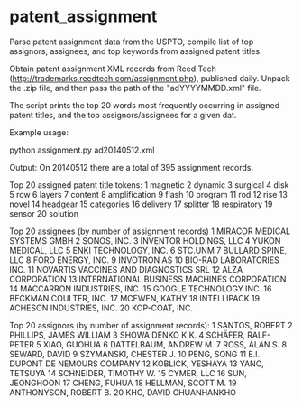 # patent_assignment
Parse patent assignment data from the USPTO, compile list of top assignors, assignees, and top keywords from assigned patent titles.

Obtain patent assignment XML records from Reed Tech (http://trademarks.reedtech.com/assignment.php), published daily. Unpack the .zip file, and then pass the path of the "adYYYYMMDD.xml" file.

The script prints the top 20 words most frequently occurring in assigned patent titles, and the top assignors/assignees for a given dat.

Example usage: 

python assignment.py ad20140512.xml

Output:
On 20140512 there are a total of 395 assignment records.

Top 20 assigned patent title tokens:
1 magnetic
2 dynamic
3 surgical
4 disk
5 row
6 layers
7 content
8 amplification
9 flash
10 program
11 rod
12 rise
13 novel
14 headgear
15 categories
16 delivery
17 splitter
18 respiratory
19 sensor
20 solution

Top 20 assignees (by number of assignment records)
1 MIRACOR MEDICAL SYSTEMS GMBH
2 SONOS, INC.
3 INVENTOR HOLDINGS, LLC
4 YUKON MEDICAL, LLC
5 ENKI TECHNOLOGY, INC.
6 STC.UNM
7 BULLARD SPINE, LLC
8 FORO ENERGY, INC.
9 INVOTRON AS
10 BIO-RAD LABORATORIES INC.
11 NOVARTIS VACCINES AND DIAGNOSTICS SRL
12 ALZA CORPORATION
13 INTERNATIONAL BUSINESS MACHINES CORPORATION
14 MACCARRON INDUSTRIES, INC.
15 GOOGLE TECHNOLOGY INC.
16 BECKMAN COULTER, INC.
17 MCEWEN, KATHY
18 INTELLIPACK
19 ACHESON INDUSTRIES, INC.
20 KOP-COAT, INC.

Top 20 assignors (by number of assignment records):
1 SANTOS, ROBERT
2 PHILLIPS, JAMES WILLIAM
3 SHOWA DENKO K.K.
4 SCHÄFER, RALF-PETER
5 XIAO, GUOHUA
6 DATTELBAUM, ANDREW M.
7 ROSS, ALAN S.
8 SEWARD, DAVID
9 SZYMANSKI, CHESTER J.
10 PENG, SONG
11 E.I. DUPONT DE NEMOURS COMPANY
12 KOBLICK, YESHAYA
13 YANO, TETSUYA
14 SCHNEIDER, TIMOTHY W.
15 CYMER, LLC
16 SUN, JEONGHOON
17 CHENG, FUHUA
18 HELLMAN, SCOTT M.
19 ANTHONYSON, ROBERT B.
20 KHO, DAVID CHUANHANKHO
